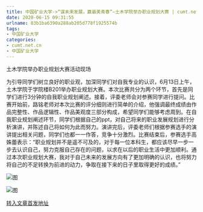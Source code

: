 ```yaml
---
title: 中国矿业大学->“谋未来发展，赢最美青春”—土木学院举办职业规划大赛 | cumt.net.cn
date: 2020-06-15 09:31:55
urlname: 83b1ba6390a288ab205d778f1925574b
tags: 
- 中国矿业大学
categories:
- cumt.net.cn
- 中国矿业大学
---
```

土木学院举办职业规划大赛活动现场

为引导同学们树立良好的职业观，加深同学们对自我专业的认识，6月13日上午，土木学院于学院楼B201举办职业规划大赛。本次比赛共分为两个环节，首先是同学们进行3分钟的自我职业规划阐述。接着，评委老师会对参赛同学进行提问。比赛开始前，路铭老师对本次比赛的评分细则进行简单的介绍，他强调最终成绩由作品完整性、作品逻辑性、作品美观度三部分构成，希望同学们能够考虑周到。在自我职业规划阐述环节，同学们根据自己的ppt，对自己将来的职业发展规划进行分析演讲，并陈述自己将如何为此而努力。演讲完后，评委老师们根据参赛选手的演讲提出相关问题，同学们也都一一作答，竞争十分激烈。比赛结束后，参赛选手高姝蕾表示：“职业规划并不是遥不可及的，对于每一位本科生，都应该尽早一步一步去认识自己，努力克服自己存在的问题，以求在以后的职业生活中更加顺利。通过本次职业规划大赛，我对于自己未来的发展方向有了更加明确的认识，也将努力将自己的不足转换为前进的动力，争取在接下来的日子里取得更好的成绩。”

![图](http://xwzx.cumt.edu.cn/_upload/article/images/5c/43/101c814645d0a9fea550255486df/7efa0061-afc9-4eeb-a85a-65abb540fa2f.jpg)

![图](http://xwzx.cumt.edu.cn/_upload/article/images/5c/43/101c814645d0a9fea550255486df/17f571e4-bf0f-428b-9aef-58e1fbe4f86d.jpg)

[转入文章首发地址](http://xwzx.cumt.edu.cn/ad/2c/c523a568620/page.htm)